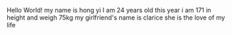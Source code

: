 Hello World! 
my name is hong yi
I am 24 years old this year 
i am 171 in height and weigh 75kg
my girlfriend's name is clarice 
she is the love of my life 
